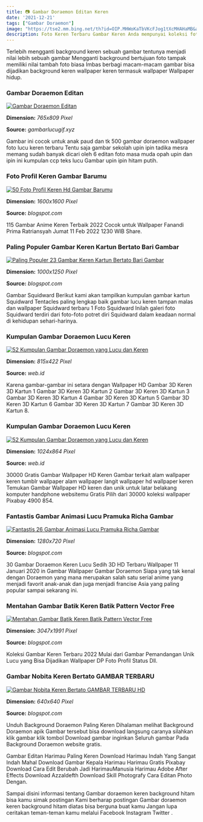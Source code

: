 ```yaml
---
title: 📷 Gambar Doraemon Editan Keren
date: '2021-12-21'
tags: ["Gambar Doraemon"]
image: "https://tse2.mm.bing.net/th?id=OIP.MHWoKaTbVKcFJog1tXcMHAHaMB&amp;pid=15.1"
description: Foto Keren Terbaru Gambar Keren Anda mempunyai koleksi foto yang telah terpakai sangat lama sehingga menginginkan foto yang selalu terupdate Anda bisa mencob
---
```




Terlebih mengganti background keren sebuah gambar tentunya menjadi nilai lebih sebuah gambar Mengganti background bertujuan foto tampak memiliki nilai tambah foto biasa Imbas berbagi macam-macam gambar bisa dijadikan background keren wallpaper keren termasuk wallpaper Wallpaper hidup.



### Gambar Doraemon Editan

[![Gambar Doraemon Editan](https://www.gambarlucugif.xyz/wp-content/uploads/2020/05/700-Gambar-Doraemon-Editan-Paling-Baru-Infobaru.jpg)](https://www.gambarlucugif.xyz/wp-content/uploads/2020/05/700-Gambar-Doraemon-Editan-Paling-Baru-Infobaru.jpg)


**Dimension:** _765x809 Pixel_ 

**Source:** _gambarlucugif.xyz_ 


Gambar ini cocok untuk anak paud dan tk 500 gambar doraemon wallpaper foto lucu keren terbaru Tentu saja gambar sekolah upin ipin tadika mesra memang sudah banyak dicari oleh 6 editan foto masa muda opah upin dan ipin ini kumpulan ccp teks lucu Gambar upin ipin hitam putih.


### Foto Profil Keren Gambar Barumu

[![50 Foto Profil Keren Hd  Gambar Barumu](https://2.bp.blogspot.com/-1Ar_WPCTU90/WiJ8uS3ZCgI/AAAAAAAACFw/48q5p7rlKyoMDahNa9jXH3dWmGuGfqT8ACLcBGAs/s1600/Doraemon2B132B-2Bagus91.png)](https://2.bp.blogspot.com/-1Ar_WPCTU90/WiJ8uS3ZCgI/AAAAAAAACFw/48q5p7rlKyoMDahNa9jXH3dWmGuGfqT8ACLcBGAs/s1600/Doraemon2B132B-2Bagus91.png)


**Dimension:** _1600x1600 Pixel_ 

**Source:** _blogspot.com_ 


115 Gambar Anime Keren Terbaik 2022 Cocok untuk Wallpaper Fanandi Prima Ratriansyah Jumat 11 Feb 2022 1230 WIB Share.


### Paling Populer Gambar Keren Kartun Bertato Bari Gambar

[![Paling Populer 23 Gambar Keren Kartun Bertato  Bari Gambar](https://kurio-img.kurioapps.com/18/06/18/774df19c1f44eeb6824ec205fc9b4851.jpeg)](https://kurio-img.kurioapps.com/18/06/18/774df19c1f44eeb6824ec205fc9b4851.jpeg)


**Dimension:** _1000x1250 Pixel_ 

**Source:** _blogspot.com_ 


Gambar Squidward Berikut kami akan tampilkan kumpulan gambar kartun Squidward Tentacles paling lengkap baik gambar lucu keren tampan malas dan wallpaper Squidward terbaru 1 Foto Squidward Inilah galeri foto Squidward terdiri dari foto-foto potret diri Squidward dalam keadaan normal di kehidupan sehari-harinya.


### Kumpulan Gambar Doraemon Lucu Keren

[![52 Kumpulan Gambar Doraemon yang Lucu dan Keren](https://kompas.web.id/wp-content/uploads/2017/10/Screenshot_1-1.png)](https://kompas.web.id/wp-content/uploads/2017/10/Screenshot_1-1.png)


**Dimension:** _815x422 Pixel_ 

**Source:** _web.id_ 


Karena gambar-gambar ini setara dengan Wallpaper HD Gambar 3D Keren 3D Kartun 1 Gambar 3D Keren 3D Kartun 2 Gambar 3D Keren 3D Kartun 3 Gambar 3D Keren 3D Kartun 4 Gambar 3D Keren 3D Kartun 5 Gambar 3D Keren 3D Kartun 6 Gambar 3D Keren 3D Kartun 7 Gambar 3D Keren 3D Kartun 8.


### Kumpulan Gambar Doraemon Lucu Keren

[![52 Kumpulan Gambar Doraemon yang Lucu dan Keren](https://kompas.web.id/wp-content/uploads/2017/10/Gambar-Boneka-Doraemon-Sedang-Menangis-1024x864.jpg)](https://kompas.web.id/wp-content/uploads/2017/10/Gambar-Boneka-Doraemon-Sedang-Menangis-1024x864.jpg)


**Dimension:** _1024x864 Pixel_ 

**Source:** _web.id_ 


30000 Gratis Gambar Wallpaper HD Keren Gambar terkait alam wallpaper keren tumblr wallpaper alam wallpaper langit wallpaper hd wallpaper keren Temukan Gambar Wallpaper HD keren dan unik untuk latar belakang komputer handphone websitemu Gratis Pilih dari 30000 koleksi wallpaper Pixabay 4900 854.


### Fantastis Gambar Animasi Lucu Pramuka Richa Gambar

[![Fantastis 26 Gambar Animasi Lucu Pramuka  Richa Gambar](https://i.ytimg.com/vi/NlDa6KC7uGQ/maxresdefault.jpg)](https://i.ytimg.com/vi/NlDa6KC7uGQ/maxresdefault.jpg)


**Dimension:** _1280x720 Pixel_ 

**Source:** _blogspot.com_ 


30 Gambar Doraemon Keren Lucu Sedih 3D HD Terbaru Wallpaper 11 Januari 2020 in Gambar Wallpaper Gambar Doraemon Siapa yang tak kenal dengan Doraemon yang mana merupakan salah satu serial anime yang menjadi favorit anak-anak dan juga menjadi francise Asia yang paling popular sampai sekarang ini.


### Mentahan Gambar Batik Keren Batik Pattern Vector Free 

[![Mentahan Gambar Batik Keren  Batik Pattern Vector Free ](http://www.clipartbest.com/cliparts/RTG/yAr/RTGyArXnc.jpeg)](http://www.clipartbest.com/cliparts/RTG/yAr/RTGyArXnc.jpeg)


**Dimension:** _3047x1991 Pixel_ 

**Source:** _blogspot.com_ 


Koleksi Gambar Keren Terbaru 2022 Mulai dari Gambar Pemandangan Unik Lucu yang Bisa Dijadikan Wallpaper DP Foto Profil Status Dll.


### Gambar Nobita Keren Bertato GAMBAR TERBARU

[![Gambar Nobita Keren Bertato  GAMBAR TERBARU HD](https://cf.shopee.co.id/file/21e42e3ffea0c25374eb7fc62150a8ee)](https://cf.shopee.co.id/file/21e42e3ffea0c25374eb7fc62150a8ee)


**Dimension:** _640x640 Pixel_ 

**Source:** _blogspot.com_ 



Unduh Background Doraemon Paling Keren Dihalaman melihat Background Doraemon apik Gambar tersebut bisa download langsung caranya silahkan klik gambar klik tombol Download gambar inginkan Seluruh gambar Pada Background Doraemon website gratis.


Gambar Editan Harimau Paling Keren Download Harimau Indah Yang Sangat Indah Mahal Download Gambar Kepala Harimau Harimau Gratis Pixabay Download Cara Edit Berubah Jadi HarimauManusia Harimau Adobe After Effects Download Azzaldefth Download Skill Photografy Cara Editan Photo Dengan.


Sampai disini informasi tentang Gambar doraemon keren background hitam bisa kamu simak postingan Kami berharap postingan Gambar doraemon keren background hitam diatas bisa berguna buat kamu Jangan lupa ceritakan teman-teman kamu melalui Facebook Instagram Twitter .




